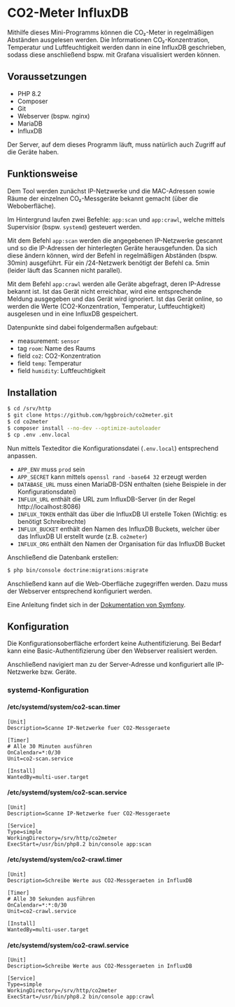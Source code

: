 # CO2-Meter InfluxDB

Mithilfe dieses Mini-Programms können die CO₂-Meter in regelmäßigen Abständen ausgelesen werden. Die Informationen 
CO₂-Konzentration, Temperatur und Luftfeuchtigkeit werden dann in eine InfluxDB geschrieben, sodass diese anschließend
bspw. mit Grafana visualisiert werden können.

## Voraussetzungen

* PHP 8.2
* Composer
* Git
* Webserver (bspw. nginx)
* MariaDB
* InfluxDB

Der Server, auf dem dieses Programm läuft, muss natürlich auch Zugriff auf die Geräte haben.

## Funktionsweise

Dem Tool werden zunächst IP-Netzwerke und die MAC-Adressen sowie Räume der einzelnen CO₂-Messgeräte bekannt gemacht
(über die Weboberfläche). 

Im Hintergrund laufen zwei Befehle: `app:scan` und `app:crawl`, welche mittels Supervisior (bspw. `systemd`) gesteuert werden.

Mit dem Befehl `app:scan` werden die angegebenen IP-Netzwerke gescannt und so die IP-Adressen der hinterlegten Geräte
herausgefunden. Da sich diese ändern können, wird der Befehl in regelmäßigen Abständen (bspw. 30min) ausgeführt. Für ein
/24-Netzwerk benötigt der Befehl ca. 5min (leider läuft das Scannen nicht parallel).

Mit dem Befehl `app:crawl` werden alle Geräte abgefragt, deren IP-Adresse bekannt ist. Ist das Gerät nicht erreichbar,
wird eine entsprechende Meldung ausgegeben und das Gerät wird ignoriert. Ist das Gerät online, so werden die Werte (CO2-Konzentration,
Temperatur, Luftfeuchtigkeit) ausgelesen und in eine InfluxDB gespeichert.

Datenpunkte sind dabei folgendermaßen aufgebaut:
* measurement: `sensor`
* tag `room`: Name des Raums
* field `co2`: CO2-Konzentration
* field `temp`: Temperatur
* field `humidity`: Luftfeuchtigkeit

## Installation

```bash
$ cd /srv/http
$ git clone https://github.com/hggbroich/co2meter.git
$ cd co2meter
$ composer install --no-dev --optimize-autoloader
$ cp .env .env.local
```

Nun mittels Texteditor die Konfigurationsdatei (`.env.local`) entsprechend anpassen.

* `APP_ENV` muss `prod` sein
* `APP_SECRET` kann mittels `openssl rand -base64 32` erzeugt werden
* `DATABASE_URL` muss einen MariaDB-DSN enthalten (siehe Beispiele in der Konfigurationsdatei)
* `INFLUX_URL` enthält die URL zum InfluxDB-Server (in der Regel http://localhost:8086)
* `INFLUX_TOKEN` enthält das über die InfluxDB UI erstelle Token (Wichtig: es benötigt Schreibrechte)
* `INFLUX_BUCKET` enthält den Namen des InfluxDB Buckets, welcher über das InfluxDB UI erstellt wurde (z.B. `co2meter`)
* `INFLUX_ORG` enthält den Namen der Organisation für das InfluxDB Bucket 

Anschließend die Datenbank erstellen:

```bash
$ php bin/console doctrine:migrations:migrate
```

Anschließend kann auf die Web-Oberfläche zugegriffen werden. Dazu muss der Webserver entsprechend konfiguriert werden.

Eine Anleitung findet sich in der [Dokumentation von Symfony](https://symfony.com/doc/current/setup/web_server_configuration.html).

## Konfiguration

Die Konfigurationsoberfläche erfordert keine Authentifizierung. Bei Bedarf kann eine Basic-Authentifizierung über den
Webserver realisiert werden.

Anschließend navigiert man zu der Server-Adresse und konfiguriert alle IP-Netzwerke bzw. Geräte.

### systemd-Konfiguration

#### /etc/systemd/system/co2-scan.timer
```
[Unit]
Description=Scanne IP-Netzwerke fuer CO2-Messgeraete

[Timer]
# Alle 30 Minuten ausführen
OnCalendar=*:0/30
Unit=co2-scan.service

[Install]
WantedBy=multi-user.target
```

#### /etc/systemd/system/co2-scan.service

```
[Unit]
Description=Scanne IP-Netzwerke fuer CO2-Messgeraete

[Service]
Type=simple
WorkingDirectory=/srv/http/co2meter
ExecStart=/usr/bin/php8.2 bin/console app:scan
```

#### /etc/systemd/system/co2-crawl.timer
```
[Unit]
Description=Schreibe Werte aus CO2-Messgeraeten in InfluxDB

[Timer]
# Alle 30 Sekunden ausführen
OnCalendar=*:*:0/30
Unit=co2-crawl.service

[Install]
WantedBy=multi-user.target
```

#### /etc/systemd/system/co2-crawl.service

```
[Unit]
Description=Schreibe Werte aus CO2-Messgeraeten in InfluxDB

[Service]
Type=simple
WorkingDirectory=/srv/http/co2meter
ExecStart=/usr/bin/php8.2 bin/console app:crawl
```

